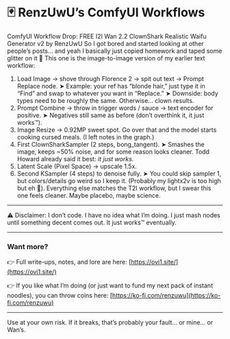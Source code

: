 # 🃏 RenzUwU’s ComfyUI Workflows

ComfyUI Workflow Drop: FREE I2I Wan 2.2 ClownShark Realistic Waifu Generator v2 by RenzUwU
So I got bored and started looking at other people’s posts… and yeah I basically just copied homework and taped some glitter on it 🤡
This one is the image-to-image version of my earlier text workflow:
1. Load Image → shove through Florence 2 → spit out text → Prompt Replace node.
   ➤ Example: your ref has “blonde hair,” just type it in “Find” and swap to whatever you want in “Replace.”
   ➤ Downside: body types need to be roughly the same. Otherwise… clown results.
2. Prompt Combine → throw in trigger words / sauce → text encoder for positive.
   ➤ Negatives still same as before (don’t overthink it, it just works™).
3. Image Resize → 0.92MP sweet spot. Go over that and the model starts cooking cursed meals. (I left notes in the graph.)
4. First ClownSharkSampler (2 steps, bong_tangent).
   ➤ Smashes the image, keeps ~50% noise, and for some reason looks cleaner. Todd Howard already said it best: *it just works.*
5. Latent Scale (Pixel Space) → upscale 1.5x.
6. Second KSampler (4 steps) to denoise fully.
   ➤ You could skip sampler 1, but colors/details go weird so I keep it. (Probably my lightx2v is too high but eh 🤡).
Everything else matches the T2I workflow, but I swear this one feels cleaner. Maybe placebo, maybe science.
---

⚠️ Disclaimer:
I don’t code. I have no idea what I’m doing. I just mash nodes until something decent comes out. It just works™ eventually.

---

### Want more?

👉 Full write-ups, notes, and lore are here: [https://ovi1.site/](https://ovi1.site/)

👉 If you like what I’m doing (or just want to fund my next pack of instant noodles), you can throw coins here: [https://ko-fi.com/renzuwu](https://ko-fi.com/renzuwu)

---

Use at your own risk. If it breaks, that’s probably your fault… or mine… or Wan’s.
